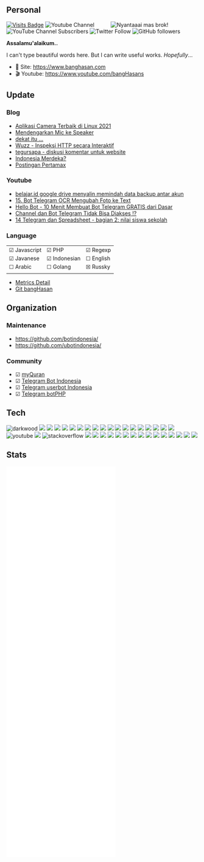 ## Personal

<img align='right' src="https://i.pinimg.com/originals/66/ae/f3/66aef3b5231b5c412c4c77b3e2298ded.gif" width="230" title="Nyantaaai mas brok!">

[![Visits Badge](https://badges.pufler.dev/visits/banghasan/banghasan)](https://badges.pufler.dev) ![Youtube Channel](https://img.shields.io/badge/bangHasans-red?&style=social&logo=youtube)
![YouTube Channel Subscribers](https://img.shields.io/youtube/channel/subscribers/UCttb2hoQ07DOzsJjeLqtWsA)
![Twitter Follow](https://img.shields.io/twitter/follow/hasanudinhs?style=social)
![GitHub followers](https://img.shields.io/github/followers/banghasan?style=social) 

**Assalamu'alaikum..**

I can't type beautiful words here. But I can write useful works. _Hopefully_...

- 🔖 Site: https://www.banghasan.com
- 🎬 Youtube: https://www.youtube.com/bangHasans

## Update

### Blog
<!-- BLOG-POST-LIST:START -->
- [Aplikasi Camera Terbaik di Linux 2021](https://www.banghasan.com/post/2021/09/03/aplikasi-camera-terbaik/)
- [Mendengarkan Mic ke Speaker](https://www.banghasan.com/post/2021/09/02/dengerin-mic-ke-speaker/)
- [dekat itu ...](https://www.banghasan.com/post/2021/09/01/hati-yang-dekat/)
- [Wuzz - Inspeksi HTTP secara Interaktif](https://www.banghasan.com/post/2021/08/30/wuzz-inspeksi-http/)
- [tegursapa - diskusi komentar untuk website](https://www.banghasan.com/post/2021/08/19/tegursapa/)
- [Indonesia Merdeka?](https://www.banghasan.com/post/2021/08/17/indonesia-merdeka-76th/)
- [Postingan Pertamax](https://www.banghasan.com/post/2021/08/15/pertamax/)
<!-- BLOG-POST-LIST:END -->

### Youtube

<!-- Youtube:START -->
- [belajar.id google drive menyalin memindah data backup antar akun](https://www.youtube.com/watch?v=SXx9PtiGnsk)
- [15. Bot Telegram OCR Mengubah Foto ke Text](https://www.youtube.com/watch?v=PCctlG1dwWU)
- [Hello Bot - 10 Menit Membuat Bot Telegram GRATIS dari Dasar](https://www.youtube.com/watch?v=_m9tqN-omCk)
- [Channel dan Bot Telegram Tidak Bisa Diakses !?](https://www.youtube.com/watch?v=xng86xAq3Kc)
- [14 Telegram dan Spreadsheet - bagian 2: nilai siswa sekolah](https://www.youtube.com/watch?v=yID_9zR07Ik)
<!-- Youtube:END -->

### Language

||||
|-|-|-|
|&#9745; Javascript|&#9745; PHP|&#9745; Regexp|
|&#9745; Javanese |&#9745; Indonesian|&#9744; English|
|&#9744; Arabic|&#9744; Golang|&#9746; Russky|
||||

- [Metrics Detail](https://metrics.lecoq.io/about/banghasan)
- [Git bangHasan](https://git.banghasan.com/)

<!-- ![Top Lang](https://github-readme-stats.vercel.app/api/top-langs/?username=banghasan&layout=compact) -->

## Organization

### Maintenance

- https://github.com/botindonesia/
- https://github.com/ubotindonesia/

### Community

- &#9745; [myQuran](https://myquran.org)
- &#9745; [Telegram Bot Indonesia](https://t.me/botindonesia)
- &#9745; [Telegram userbot Indonesia](https://t.me/ubotindonesia)
- &#9745; [Telegram botPHP](https://t.me/botindonesia)

## Tech

<img src="https://img.icons8.com/fluent/96/000000/domain.png" alt="darkwood"/> <img src="https://img.icons8.com/color/96/000000/javascript--v1.png"/> <img src="https://img.icons8.com/color/96/000000/nodejs.png"/> <img src="https://img.icons8.com/ios-filled/96/000000/php-logo.png"/> <img src="https://img.icons8.com/color/96/000000/mysql-logo.png"/> <img src="https://img.icons8.com/color/96/000000/golang.png"/> <img src="https://img.icons8.com/color/96/000000/telegram-app--v1.png"/> <img src="https://img.icons8.com/plasticine/100/000000/bash.png"/> <img src="https://img.icons8.com/color/96/000000/linux--v1.png"/> <img src="https://img.icons8.com/color/96/000000/linux-mint.png"/> <img src="https://surge.sh/images/logos/svg/surge-logo.svg" height="90"> <img src="https://img.icons8.com/windows/96/000000/github.png"/> <img src="https://img.icons8.com/color/96/000000/gitlab.png"/> <img src="https://img.icons8.com/color/96/000000/visual-studio-code-2019.png"/> <img src="https://img.icons8.com/ios/100/000000/markdown--v2.png"/> <img src="https://img.icons8.com/color/96/000000/sass-avatar.png"/> <img src="https://img.icons8.com/color/96/000000/google-logo.png"/> <img src="https://img.icons8.com/fluency/96/000000/gmail-new.png"/> <img src="https://img.icons8.com/color/96/000000/google-firebase-console.png"/> <img src="https://img.icons8.com/color/96/000000/youtube.png" alt="youtube"/> <img src="https://img.icons8.com/color/96/000000/vue-js.png"/> <img src="https://img.icons8.com/color/96/000000/stackoverflow.png" alt="stackoverflow"/> <img src="https://img.icons8.com/color/96/000000/npm.png"/> <img src="https://img.icons8.com/color/96/000000/cloudflare.png"/> <img src="https://jekyllrb.com/img/logo-2x.png" height="60" /> <img src="https://d33wubrfki0l68.cloudfront.net/c38c7334cc3f23585738e40334284fddcaf03d5e/2e17c/images/hugo-logo-wide.svg" height="46" /> <img src="https://img.icons8.com/office/80/000000/database.png"/> <img src="https://img.icons8.com/color/96/000000/mongodb.png"/> <img src="https://img.icons8.com/cotton/64/000000/api.png"/> <img src="https://img.icons8.com/color/96/000000/duckduckgo--v1.png"/> <img src="https://user-media-prod-cdn.itsre-sumo.mozilla.net/uploads/products/2020-04-14-08-36-13-8dda6f.png" height="90" /> <img src="https://img.icons8.com/color/96/000000/chromium.png"/> <img src="https://img.icons8.com/office/80/000000/card-in-use.png"/> <img src="https://img.icons8.com/cotton/100/000000/laptop-coding.png" height="90" /> <img src="https://img.icons8.com/office/80/000000/rice-bowl.png"/> <img src="https://img.icons8.com/office/80/000000/running.png"/> <img src="https://img.icons8.com/color/96/000000/electricity-hazard.png" height="90" />


## Stats

![Metrics](https://github.com/banghasan/banghasan/raw/main/github-metrics.svg)
